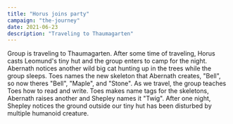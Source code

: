 ```yaml
---
title: "Horus joins party"
campaign: "the-journey"
date: 2021-06-23
description: "Traveling to Thaumagarten"
---
```


Group is traveling to Thaumagarten. After some time of traveling, Horus casts Leomund's tiny hut and the group enters to camp for the night. Abernath notices another wild big cat hunting up in the trees while the group sleeps. Toes names the new skeleton that Abernath creates, "Bell", so now theres "Bell", "Maple", and "Stone". As we travel, the group teaches Toes how to read and write. Toes makes name tags for the skeletons, Abernath raises another and Shepley names it "Twig". After one night, Shepley notices the ground outside our tiny hut has been disturbed by multiple humanoid creature.